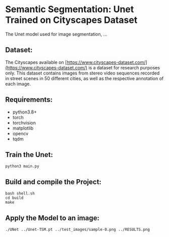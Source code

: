 # Semantic Segmentation: Unet Trained on Cityscapes Dataset
The Unet model used for image segmentation, ...

## Dataset:
The Cityscapes available on [https://www.cityscapes-dataset.com/](https://www.cityscapes-dataset.com/) is a dataset for research purposes only. This dataset contains images from stereo video sequences recorded in street scenes in 50 different cities, as well as the respective annotation of each image.

## Requirements:
- python3.8+
- torch
- torchvision
- matplotlib
- opencv
- tqdm


## Train the Unet:

```
python3 main.py
```


## Build and compile the Project:
```
bash shell.sh
cd build
make
```

## Apply the Model to an image: 
```
./UNet ../Unet-TSM.pt ../test_images/sample-0.png ../RESULTS.png
```
